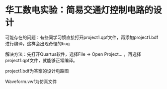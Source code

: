 # 华工数电实验：简易交通灯控制电路的设计

可能存在的问题：有些同学习惯直接打开project1.qpf文件，再添加project1.bdf进行编译，这样会出现奇怪的bug

解决方法：先打开Quartus软件，选择File -> Open Project... ，再选择project1.qpf文件，就能够正常编译。

project1.bdf为答案的设计电路图

Waveform.vwf为仿真文件
